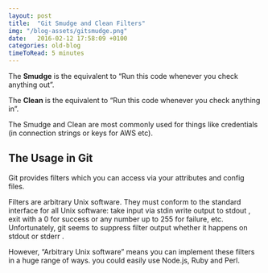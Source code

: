 ```yaml
---
layout: post
title:  "Git Smudge and Clean Filters"
img: "/blog-assets/gitsmudge.png"
date:   2016-02-12 17:58:09 +0100
categories: old-blog
timeToRead: 5 minutes
---
```


The **Smudge** is the equivalent to “Run this code whenever you check anything out”.

The **Clean** is the equivalent to “Run this code whenever you check anything in”.

The Smudge and Clean are most commonly used for things like credentials (in connection strings or keys for AWS etc).

## The Usage in Git
Git provides filters which you can access via your attributes and config files.

Filters are arbitrary Unix software.  They must conform to the standard interface for all Unix software:  take input via stdin write output to stdout , exit with a 0 for success or any number up to 255 for failure, etc.  Unfortunately, git seems to suppress filter output whether it happens on stdout or stderr .

However, “Arbitrary Unix software” means you can implement these filters in a huge range of ways.  you could easily use Node.js, Ruby and Perl.
